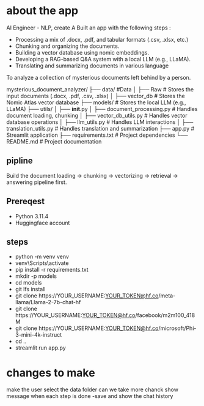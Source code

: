 # about the app
AI Engineer - NLP, create A Built an app with the following steps :
* Processing a mix of .docx, .pdf, and tabular formats (.csv, .xlsx, etc.)
* Chunking and organizing the documents.
* Building a vector database using nomic embeddings.
* Developing a RAG-based Q&A system with a local LLM (e.g., LLaMA).
* Translating and summarizing documents in various language

To analyze a collection of mysterious documents left behind by a person.

mysterious_document_analyzer/
├── data/              #Data
│   ├── Raw  # Stores the input documents (.docx, .pdf, .csv, .xlsx)
│   ├── vector_db         # Stores the Nomic Atlas vector database
├── models/            # Stores the local LLM (e.g., LLaMA)
├── utils/
│   ├── __init__.py 
│   ├── document_processing.py  # Handles document loading, chunking
│   ├── vector_db_utils.py    # Handles vector database operations
│   ├── llm_utils.py          # Handles LLM interactions
│   ├── translation_utils.py # Handles translation and summarization
├── app.py             # Streamlit application
├── requirements.txt   # Project dependencies
└── README.md          # Project documentation

## pipline 

Build the document loading → chunking → vectorizing → retrieval → answering pipeline first.


## Prereqest 
- Python 3.11.4
- Huggingface account 



## steps 
- python -m venv venv  
- venv\Scripts\activate
- pip install -r requirements.txt 
- mkdir -p models
- cd models
- git lfs install
- git clone https://YOUR_USERNAME:YOUR_TOKEN@hf.co/meta-llama/Llama-2-7b-chat-hf
- git clone https://YOUR_USERNAME:YOUR_TOKEN@hf.co/facebook/m2m100_418M
- git clone https://YOUR_USERNAME:YOUR_TOKEN@hf.co/microsoft/Phi-3-mini-4k-instruct
- cd ..
- streamlit run app.py


# changes to make 
make the user select the data folder
can we take more chanck
show message when each step is done 
-save and show the chat history 


